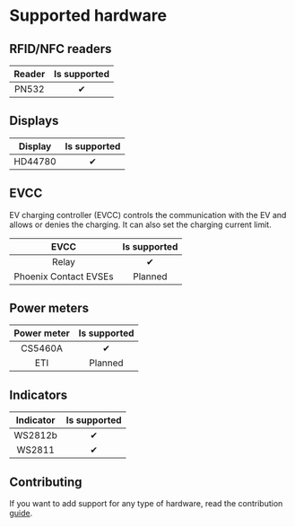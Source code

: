 # Supported hardware

## RFID/NFC readers

| Reader | Is supported | 
|:------:|:------------:|
| PN532  |      ✔       |

## Displays

| Display | Is supported | 
|:-------:|:------------:|
| HD44780 |      ✔       |

## EVCC

EV charging controller (EVCC) controls the communication with the EV and allows or denies the charging. It can also set
the charging current limit.

|         EVCC          | Is supported | 
|:---------------------:|:------------:|
|         Relay         |      ✔       |
| Phoenix Contact EVSEs |   Planned    |

## Power meters

| Power meter | Is supported | 
|:-----------:|:------------:|
|   CS5460A   |      ✔       |
|     ETI     |   Planned    |

## Indicators

| Indicator | Is supported | 
|:---------:|:------------:|
|  WS2812b  |      ✔       |
|  WS2811   |      ✔       |

## Contributing

If you want to add support for any type of hardware, read the
contribution [guide](../contribution/hardware/adding-support-for-hardware.md).